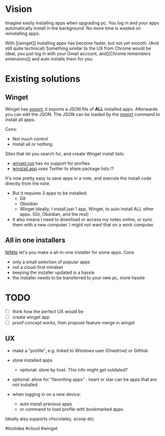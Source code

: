 # Vision
Imagine easily installing apps when upgrading pc. You log in and your apps automatically install in the background. No more time is wasted on reinstalling apps.

With [[winget]] installing apps has become faster, but not yet smooth. (And still quite technical)
Something similar to the UX from Chrome would be ideal, you just log in with your Gmail account, and[[Chrome remembers extensions]] and auto installs them for you.

# Existing solutions

## Winget
Winget has [export], it exports a JSON file of **ALL** installed apps. Afterwards you can edit the JSON. The JSON can be loaded by the [import] command to install all apps.

Cons:
- Not much control
- Install all or nothing

Sites that let you search for, and create Winget install lists:
- [winget.run] has no support for profiles
- [winstall.app] uses Twitter to share package lists !?

It's now pretty easy to save apps in a note, and execute the install code directly from the note.
- But it requires 3 apps to be installed:
	- Git
	- Obsidian
	- Winget
	Ideally, I install just 1 app, Winget, to auto install ALL other apps. (Git, Obsidian, and the rest)
- It also means I need to download or access my notes online, or sync them with a new computer. I might not want that on a work computer.

## All in one installers
[NiNite] let's you make a all-in-one installer for some apps. 
Cons
- only a small selection of popular apps
- not a cloud-first mindset
- keeping the installer updated is a hassle
- the installer needs to be transferred to your new pc, more hassle

# TODO
- [ ] think how the perfect UX would be
- [ ] create winget app
- [ ] proof concept works, then propose feature merge in winget

## UX
- make a "profile", e.g. linked to Windows user (Onedrive) or GitHub 
- store installed apps
	- optional: store by host. This info might get outdated?
- optional: allow for "favoriting apps" : heart or star
	can be apps that are not installed

- when logging in on a new device:
	- auto install previous apps
	- or command to load profile with bookmarked apps.

Ideally also supports chocolatey, scoop etc.

#toolidea #cloud #winget

[export]: https://learn.microsoft.com/en-us/windows/package-manager/winget/export
[import]: https://learn.microsoft.com/en-us/windows/package-manager/winget/import
[winget.run]: https://winget.run/
[winstall.app]: https://winstall.app
[NiNite]: https://ninite.com/